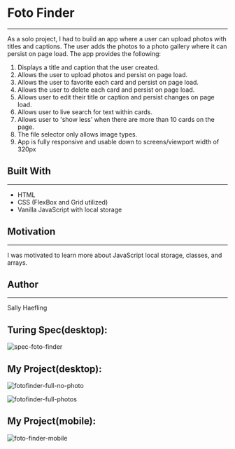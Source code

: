 # Foto Finder
---
As a solo project, I had to build an app where a user can upload photos with titles and captions. The user adds the photos to a 
photo gallery where it can persist on page load. 
The app provides the following:
1. Displays a title and caption that the user created.
2. Allows the user to upload photos and persist on page load.
3. Allows the user to favorite each card and persist on page load.
4. Allows the user to delete each card and persist on page load.
5. Allows user to edit their title or caption and persist changes on page load.
6. Allows user to live search for text within cards.
7. Allows user to 'show less' when there are more than 10 cards on the page.
8. The file selector only allows image types.
9. App is fully responsive and usable down to screens/viewport width of 320px

## Built With
---
* HTML
* CSS (FlexBox and Grid utilized)
* Vanilla JavaScript with local storage


## Motivation
---
I was motivated to learn more about JavaScript local storage, classes, and arrays. 

## Author
---
Sally Haefling

Turing Spec(desktop):
---

![spec-foto-finder](https://user-images.githubusercontent.com/40863560/50869944-56352100-1373-11e9-8798-cc4105bee22c.jpg)

My Project(desktop):
---
![fotofinder-full-no-photo](https://user-images.githubusercontent.com/40863560/50869804-ce4f1700-1372-11e9-9577-228b5619de17.png)

![fotofinder-full-photos](https://user-images.githubusercontent.com/40863560/50869825-e6269b00-1372-11e9-904d-e6cd6a28a1ce.png)

My Project(mobile):
---
![foto-finder-mobile](https://user-images.githubusercontent.com/40863560/50870189-32260f80-1374-11e9-806d-e4e62e3ac9c0.png)



